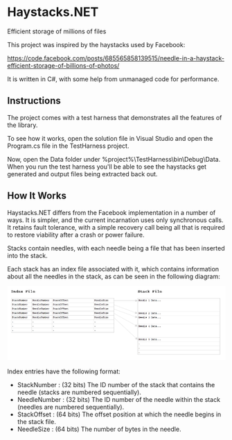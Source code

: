 # Haystacks.NET


Efficient storage of millions of files

This project was inspired by the haystacks used by Facebook:

https://code.facebook.com/posts/685565858139515/needle-in-a-haystack-efficient-storage-of-billions-of-photos/

It is written in C#, with some help from unmanaged code for performance.

Instructions
---

The project comes with a test harness that demonstrates all the features of the library.

To see how it works, open the solution file in Visual Studio and open the Program.cs file in the TestHarness project.

Now, open the Data folder under %project%\TestHarness\bin\Debug\Data. When you run the test harness you'll be able to see the haystacks get generated and output files being extracted back out.

How It Works
---

Haystacks.NET differs from the Facebook implementation in a number of ways. It is simpler, and the current incarnation uses only synchronous calls. It retains fault tolerance, with a simple recovery call being all that is required to restore viability after a crash or power failure.

Stacks contain needles, with each needle being a file that has been inserted into the stack.

Each stack has an index file associated with it, which contains information about all the needles in the stack, as can be seen in the following diagram:

![diagram](https://raw.githubusercontent.com/andrewesdaile/Haystacks.NET/master/img/diagram.png)

Index entries have the following format:

- StackNumber : (32 bits) The ID number of the stack that contains the needle (stacks are numbered sequentially).
- NeedleNumber : (32 bits) The ID number of the needle within the stack (needles are numbered sequentially).
- StackOffset : (64 bits) The offset position at which the needle begins in the stack file.
- NeedleSize : (64 bits) The number of bytes in the needle.

